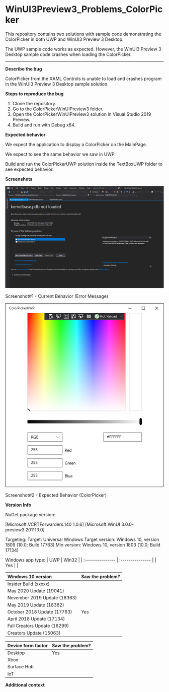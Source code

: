 # WinUI3Preview3_Problems_ColorPicker

This repository contains two solutions with sample code demonstrating the ColorPicker in both UWP and WinUI3 Preview 3 Desktop.

The UWP sample code works as expected. However, the WinUI3 Preview 3 Desktop sample code crashes when loading the ColorPicker.

-------

**Describe the bug**

ColorPicker from the XAML Controls is unable to load and crashes program in the WinUI3 Preview 3 Desktop sample solution.

**Steps to reproduce the bug**

1. Clone the repository.
2. Go to the ColorPickerWinUIPreview3 folder.
3. Open the ColorPickerWinUIPreview3 solution in Visual Studio 2019 Preview.
4. Build and run with Debug x64.

**Expected behavior**

We expect the application to display a ColorPicker on the MainPage.

We expect to see the same behavior we saw in UWP. 

Build and run the ColorPickerUWP solution inside the TextBoxUWP folder to see expected behavior.

**Screenshots**

![ColorPickerCurrentBehavior](https://github.com/eleanorleffler/WinUI3Preview3_Problems_ColorPicker/blob/main/Screenshots/CurrentBehavior.PNG)

Screenshot#1 - Current Behavior (Error Message)

![ColorPickerExpectedBehavior](https://github.com/eleanorleffler/WinUI3Preview3_Problems_ColorPicker/blob/main/Screenshots/ExpectedBehavior.PNG)

Screenshot#2 - Expected Behavior (ColorPicker)

**Version Info**

NuGet package version: 

[Microsoft.VCRTForwarders.140 1.0.6]
[Microsoft.WinUI 3.0.0-preview3.201113.0]

Targeting:
Target: Universal Windows
Target version: Windows 10, version 1809 (10.0; Build 17763)
Min version: Windows 10, version 1803 (10.0; Build 17134)

Windows app type:
| UWP              | Win32            |
| :--------------- | :--------------- |
| 		Yes 	   |  				  |

| Windows 10 version                  | Saw the problem? |
| :--------------------------------- | :-------------------- |
| Insider Build (xxxxx)              | 						 |
| May 2020 Update (19041)            | 						 |
| November 2019 Update (18363)       | 						 |
| May 2019 Update (18362)            | 						 |
| October 2018 Update (17763)        | 			Yes			 |
| April 2018 Update (17134)          | 						 |
| Fall Creators Update (16299)       | 						 |
| Creators Update (15063)            | 						 |

| Device form factor | Saw the problem? |
| :----------------- | :--------------- |
| Desktop            | 		Yes			|
| Xbox               | 					|
| Surface Hub        | 					|
| IoT                | 					|

**Additional context**
